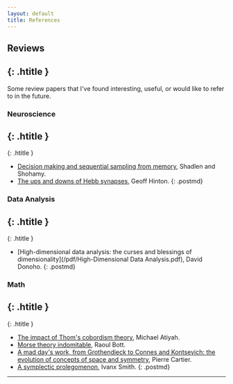 ```yaml
---
layout: default
title: References
---
```


## Reviews
{: .htitle }
---
Some review papers that I've found interesting, useful, or would like to refer to in the future.

### Neuroscience
{: .htitle }
---
{: .htitle }
- [Decision making and sequential sampling from memory](/pdf/shadlen_shohamy2016.pdf), Shadlen and Shohamy.
- [ The ups and downs of Hebb synapses](/pdf/hebbdot.pdf), Geoff Hinton.
{: .postmd}

### Data Analysis
{: .htitle }
---
{: .htitle }
- [High-dimensional data analysis: the curses and blessings of dimensionality](/pdf/High-Dimensional Data Analysis.pdf), David Donoho.
{: .postmd}

### Math
{: .htitle }
---
{: .htitle }
- [The impact of Thom's cobordism theory](http://www.ams.org/journals/bull/2004-41-03/S0273-0979-04-01022-5/S0273-0979-04-01022-5.pdf), Michael Atiyah.
- [Morse theory indomitable](http://www.numdam.org/article/PMIHES_1988__68__99_0.pdf), Raoul Bott.
- [A mad day's work, from Grothendieck to Connes and Kontsevich: the evolution of concepts of space and symmetry](http://www.ams.org/journals/bull/2001-38-04/S0273-0979-01-00913-2/S0273-0979-01-00913-2.pdf), Pierre Cartier.
- [A symplectic prolegomenon](https://www.ams.org/journals/bull/2015-52-03/S0273-0979-2015-01477-1/S0273-0979-2015-01477-1.pdf), Ivanx  Smith.
{: .postmd}
---
